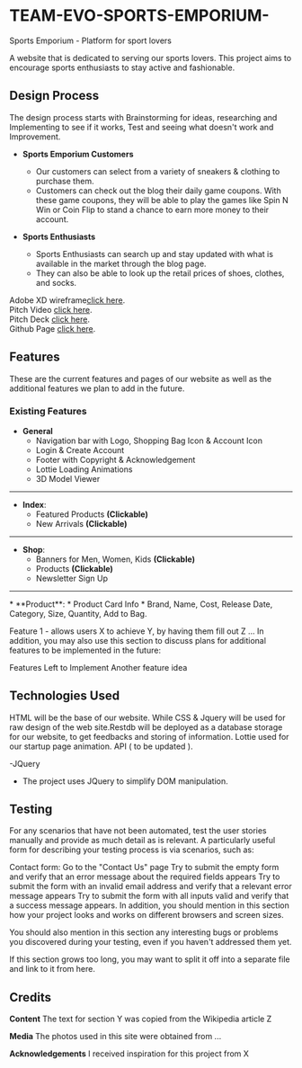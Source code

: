# TEAM-EVO-SPORTS-EMPORIUM-
Sports Emporium - Platform for sport lovers

A website that is dedicated to serving our sports lovers. This project aims to encourage sports enthusiasts to stay active and fashionable.


## Design Process
The design process starts with Brainstorming for ideas, researching and Implementing to see if it works, Test and seeing what doesn't work and Improvement.

* **Sports Emporium Customers**
    * Our customers can select from a variety of sneakers & clothing to purchase them.
    * Customers can check out the blog their daily game coupons. With these game coupons, they will be able to play the games like Spin N Win or Coin Flip to stand a chance to earn more money to their account.

* **Sports Enthusiasts**
    * Sports Enthusiasts can search up and stay updated with what is available in the market through the blog page.
    * They can also be able to look up the retail prices of shoes, clothes, and socks.

Adobe XD wireframe[click here](https://xd.adobe.com/view/cac83ef6-7b4e-43b4-a6e5-8e258db2734f-9f9b/?fullscreen).<br/>
Pitch Video [click here]().<br/>
Pitch Deck [click here](https://docs.google.com/presentation/d/1ZO1mDqd23FcLDB9hHOmnX01DwZptXoc5ryQnSmGFK6o/edit?usp=sharing).<br/>
Github Page [click here](https://aaroncye.github.io/TEAM-EVO-SPORTS-EMPORIUM/).

## Features ##
These are the current features and pages of our website as well as the additional features we plan to add in the future.
### Existing Features ###
* **General**
    * Navigation bar with Logo, Shopping Bag Icon & Account Icon
    * Login & Create Account 
    * Footer with Copyright & Acknowledgement
    * Lottie Loading Animations
    * 3D Model Viewer
<hr>

* **Index**:
    * Featured Products **(Clickable)**
    * New Arrivals **(Clickable)**
<hr>

* **Shop**:
    * Banners for Men, Women, Kids **(Clickable)**
    * Products **(Clickable)**
    * Newsletter Sign Up
<hr>
* **Product**:
    * Product Card Info
        * Brand, Name, Cost, Release Date, Category, Size, Quantity, Add to Bag.

Feature 1 - allows users X to achieve Y, by having them fill out Z
...
In addition, you may also use this section to discuss plans for additional features to be implemented in the future:

Features Left to Implement
Another feature idea

## Technologies Used
HTML will be the base of our website. While CSS & Jquery will be used for raw design of the web site.Restdb will be deployed as a database storage for our website, to get feedbacks and storing of information. Lottie used for our startup page animation.
API ( to be updated ).

-JQuery
  - The project uses JQuery to simplify DOM manipulation.
  
## Testing
For any scenarios that have not been automated, test the user stories manually and provide as much detail as is relevant. A particularly useful form for describing your testing process is via scenarios, such as:

Contact form:
Go to the "Contact Us" page
Try to submit the empty form and verify that an error message about the required fields appears
Try to submit the form with an invalid email address and verify that a relevant error message appears
Try to submit the form with all inputs valid and verify that a success message appears.
In addition, you should mention in this section how your project looks and works on different browsers and screen sizes.

You should also mention in this section any interesting bugs or problems you discovered during your testing, even if you haven't addressed them yet.

If this section grows too long, you may want to split it off into a separate file and link to it from here.

## Credits
**Content**
The text for section Y was copied from the Wikipedia article Z

**Media**
The photos used in this site were obtained from ...

**Acknowledgements**
I received inspiration for this project from X
